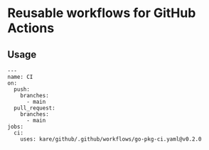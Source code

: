 # Reusable workflows for GitHub Actions

## Usage
```
---
name: CI
on:
  push:
    branches:
      - main
  pull_request:
    branches:
      - main
jobs:
  ci:
    uses: kare/github/.github/workflows/go-pkg-ci.yaml@v0.2.0
```
